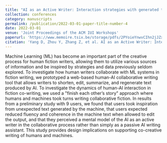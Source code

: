 ```yaml
---
title: "AI as an Active Writer: Interaction strategies with generated text in human-AI collaborative fiction writing"
collection: conferences
category: manuscripts
permalink: /publication/2022-03-01-paper-title-number-4
date: 2022-03-01
venue: 'Joint Proceedings of the ACM IUI Workshops'
paperurl: 'https://www.memoire.tsix.be/storage/pdfs/2PYoieYnwvCIhn2jJZxJ8kyJBQaKeJbNgXcyx5MH.pdf'
citation: 'Yang D, Zhou Y, Zhang Z, et al. AI as an Active Writer: Interaction strategies with generated text in human-AI collaborative fiction writing[C]//Joint Proceedings of the ACM IUI Workshops. CEUR-WS Team, 2022, 10: 1-11.'
---
```


Machine Learning (ML) has become an important part of the creative process for human fiction writers, allowing them to utilize various sources of information and be inspired by strategies and data previously seldom explored. To investigate how human writers collaborate with ML systems in fiction writing, we prototyped a web-based human-AI collaborative writing tool that allows writers to shorten, edit, summarize, and regenerate text produced by AI. To investigate the dynamics of human-AI interaction in fiction co-writing, we used a "finish each other’s story" approach where humans and machines took turns writing collaborative fiction. In results from a preliminary study with 9 users, we found that users took inspiration from unexpected text generated by the machine, that users expected reduced fluency and coherence in the machine text when allowed to edit the output, and that they perceived a mental model of the AI as an active writer in the collaborative process rather than simply as a passive AI writing assistant. This study provides design implications on supporting co-creative writing of humans and machines.
